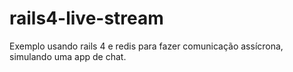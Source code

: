 rails4-live-stream
==================

Exemplo usando rails 4 e redis para fazer comunicação assícrona, simulando uma app de chat. 
